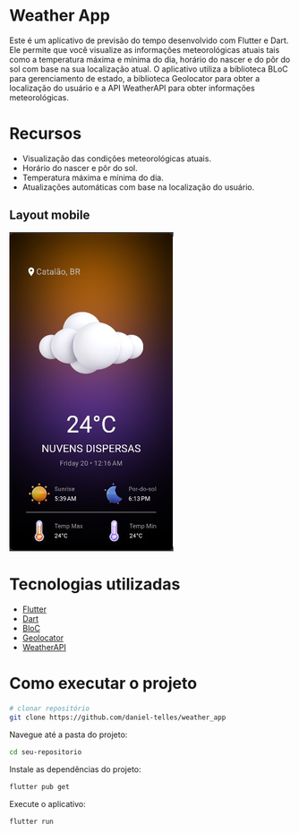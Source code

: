 # Weather App 


Este é um aplicativo de previsão do tempo desenvolvido com Flutter e Dart. Ele permite que você visualize as informações meteorológicas atuais tais como a temperatura máxima e mínima do dia, horário do nascer e do pôr do sol com base na sua localização atual. O aplicativo utiliza a biblioteca BLoC para gerenciamento de estado, a biblioteca Geolocator para obter a localização do usuário e a API WeatherAPI para obter informações meteorológicas.

# Recursos
- Visualização das condições meteorológicas atuais.
- Horário do nascer e pôr do sol.
- Temperatura máxima e mínima do dia.
- Atualizações automáticas com base na localização do usuário.

## Layout mobile
![Mobile 1](https://github.com/daniel-telles/weather_app/blob/main/weather_app/assets/weather_app_printscreen.jpeg) 

# Tecnologias utilizadas
- [Flutter](https://flutter.dev/)
- [Dart](https://dart.dev/)
- [BloC](https://bloclibrary.dev/#/)
- [Geolocator](https://pub.dev/packages/geolocator)
- [WeatherAPI](https://www.weatherapi.com/)

# Como executar o projeto


```bash
# clonar repositório
git clone https://github.com/daniel-telles/weather_app

```
Navegue até a pasta do projeto:
```bash
cd seu-repositorio

```

Instale as dependências do projeto:
```bash
flutter pub get

```

Execute o aplicativo:
```bash
flutter run

```
